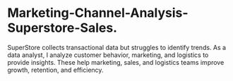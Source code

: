 # Marketing-Channel-Analysis-Superstore-Sales.
SuperStore collects transactional data but struggles to identify trends. As a data analyst, I analyze customer behavior, marketing, and logistics to provide insights. These help marketing, sales, and logistics teams improve growth, retention, and efficiency.

